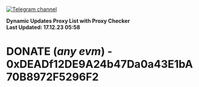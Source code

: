 [![Telegram channel](https://img.shields.io/endpoint?url=https://runkit.io/damiankrawczyk/telegram-badge/branches/master?url=https://t.me/n4z4v0d)](https://t.me/n4z4v0d) 

**Dynamic Updates Proxy List with Proxy Checker**  
**Last Updated: 17.12.23 05:58**

# DONATE (_any evm_) - 0xDEADf12DE9A24b47Da0a43E1bA70B8972F5296F2
